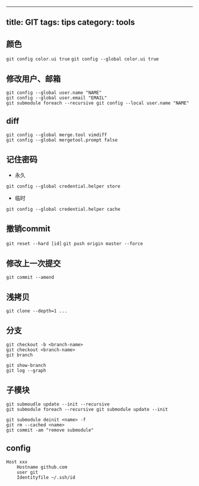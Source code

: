 
---
title: GIT
tags: tips
category: tools
---

## 颜色

`git config color.ui true`
`git config --global color.ui true`

## 修改用户、邮箱

```
git config --global user.name "NAME"
git config --global user.email "EMAIL"
git submodule foreach --recursive git config --local user.name "NAME"
```

## diff

```
git config --global merge.tool vimdiff
git config --global mergetool.prompt false
```

## 记住密码

- 永久

`git config --global credential.helper store`

- 临时

`git config --global credential.helper cache`

## 撤销commit

`git reset --hard [id]`
`git push origin master --force`

## 修改上一次提交

`git commit --amend`

## 浅拷贝

`git clone --depth=1 ...`

## 分支

```
git checkout -b <branch-name>
git checkout <branch-name>
git branch

git show-branch
git log --graph
```

## 子模块

```
git submoudle update --init --recursive
git submodule foreach --recursive git submodule update --init
```

```
git submodule deinit <name> -f
git rm --cached <name>
git commit -am "remove submodule"
```

## config

```
Host xxx
    Hostname github.com
    user git
    Identityfile ~/.ssh/id
```


